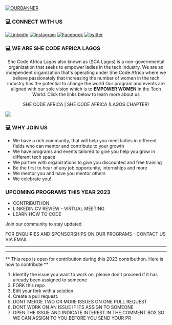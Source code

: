 <a href="https://forms.gle/5WgpkNx2wHEkBi9o7" target="_blank">
  <img src="https://github.com/SCALagos/SCALagos/raw/main/profilebanner.gif" alt="OURBANNER">
</a>

### 💻 CONNECT WITH US 

<a href="https://linkedin.com/company/she-code-africa-lagos">
  <img src="https://img.shields.io/badge/linkedin-%230077B5.svg?style=for-the-badge&logo=linkedin&logoColor=white" alt="LinkedIn"></a>
  
<a href="https://instagram.com/shecodeafricalagos">
  <img src="https://img.shields.io/badge/Instagram-E4405F?style=for-the-badge&logo=instagram&logoColor=white" alt="Instagram"></a>
  
<a href="https://facebook.com/scalagoschapter/">
  <img src="https://img.shields.io/badge/Facebook-1877F2?style=for-the-badge&logo=facebook&logoColor=white" alt="Facebook"></a>
  
<a href="https://twitter.com/SCALagosChapter">
  <img src="https://img.shields.io/badge/X-000000?style=for-the-badge&logo=x&logoColor=white" alt="twitter"></a>
  

### 💻 WE ARE SHE CODE AFRICA LAGOS

<div align='center'>

She Code Africa Lagos also known as (SCA Lagos) is a non-governmental organization that seeks to empower ladies in the tech industry. We are an independent organization that's operating under She Code Africa where we believe passionately that increasing the number of women in the tech industry has the potential to change the world Our program and events are aligned with our sole vision which is to **EMPOWER WOMEN** in the Tech World. Click the links below to learn more about us

 SHE CODE AFRICA    |  SHE CODE AFRICA (LAGOS CHAPTER)
 
</div>

<img src='https://github.com/SCALagos/SCALagos/blob/main/joinus.png?raw=true'>


### 💻 WHY JOIN US

- We have a rich community, that will help you meet ladies in different fields who can mentor and contribute to your growth
- We have programs and events tailored to give you help you grow in different tech space
- We partner with organizations to give you discounted and free training
- Be the first to hear of any job opportunity, internships and more
- We mentor you and have you mentor others
- We celebrate you!


### UPCOMING PROGRAMS THIS YEAR 2023
- CONTRIBUTHON 
- LINKEDIN CV REVIEW - VIRTUAL MEETING
- LEARN HOW TO CODE
  
Join our community to stay updated 


FOR ENQUIRIES AND SPONSORSHIPS ON OUR PROGRAMS - CONTACT US VIA EMAIL


<hr><hr>


** This repo is open for contribution during this 2023 contributhon. Here is how to contribute **
 1. Identify the issue you want to work on, please don't proceed if it has already been assigned to someone
 1. FORK this repo
 1. Edit your fork with a solution
 1. Create a pull request. 
  1. DONT MERGE TWO OR MORE ISSUES ON ONE PULL REQUEST
  1. DONT WORK ON AN ISSUE IF ITS ASSIGN TO SOMEONE
  1. OPEN THE ISSUE AND INDICATE INTEREST IN THE COMMENT BOX SO WE CAN ASSIGN TO YOU BEFORE YOU SEND YOUR PR



<!--
**SCALagos/SCALagos** is a ✨ _special_ ✨ repository because its `README.md` (this file) appears on your GitHub profile.

Here are some ideas to get you started:

- 🔭 I’m currently working on ...
- 🌱 I’m currently learning ...
- 👯 I’m looking to collaborate on ...
- 🤔 I’m looking for help with ...
- 💬 Ask me about ...
- 📫 How to reach me: ...
- 😄 Pronouns: ...
- ⚡ Fun fact: ...
-->

